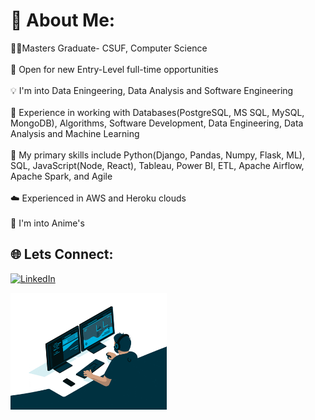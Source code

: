 # 💫 About Me:
🧑‍💻Masters Graduate- CSUF, Computer Science<br><br>📌 Open for new Entry-Level full-time opportunities<br><br>💡 I'm into Data Eningeering, Data Analysis and Software Engineering<br><br>📱 Experience in working with Databases(PostgreSQL, MS SQL, MySQL, MongoDB), Algorithms, Software Development, Data Engineering, Data Analysis and Machine Learning<br><br>📖 My primary skills include Python(Django, Pandas, Numpy, Flask, ML), SQL, JavaScript(Node, React), Tableau, Power BI, ETL, Apache Airflow, Apache Spark, and Agile<br><br>☁️ Experienced in AWS and Heroku clouds<br><br>👻 I'm into Anime's


## 🌐 Lets Connect:
[![LinkedIn](https://img.shields.io/badge/LinkedIn-%230077B5.svg?logo=linkedin&logoColor=white)](https://linkedin.com/in/vishvesh-dumbre-456756197) 




<img src="https://github.com/Vd1299/Vd1299/blob/main/GIF.gif" width="250" />
